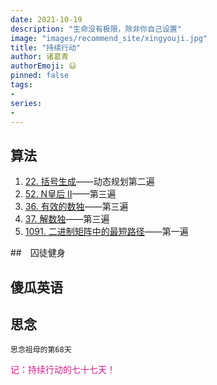 ```yaml
---
date: 2021-10-19
description: "生命没有极限，除非你自己设置"
image: "images/recommend_site/xingyouji.jpg"
title: "持续行动"
author: 诸葛青
authorEmoji: 😃
pinned: false
tags:
- 
series:
-
---
```


## 算法

1. [22. 括号生成](https://leetcode-cn.com/problems/generate-parentheses/)——动态规划第二遍
2. [52. N皇后 II](https://leetcode-cn.com/problems/n-queens-ii/)——第三遍
3. [36. 有效的数独](https://leetcode-cn.com/problems/valid-sudoku/)——第三遍
4. [37. 解数独](https://leetcode-cn.com/problems/sudoku-solver/)——第三遍
5. [1091. 二进制矩阵中的最短路径](https://leetcode-cn.com/problems/shortest-path-in-binary-matrix/)——第一遍

##　囚徒健身

## 傻瓜英语

## 思念
``思念祖母的第68天``


<font color=VioletRed>记：持续行动的七十七天！</font>
